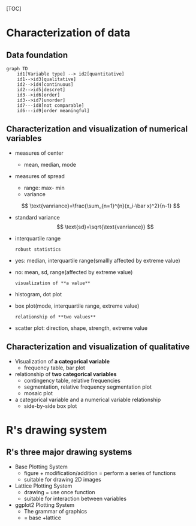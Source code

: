 [TOC]

# Characterization of data

## Data foundation

```mermaid
graph TD
	id1[Variable type] --> id2[quantitative]
	id1-->id3[qualitative]
	id2-->id4[continuous]
	id2-->id5[descret]
	id3-->id6[order]
	id3-->id7[unorder]
	id7---id8[not comparable]
	id6---id9[order meaningful]
```



## Characterization and visualization of numerical variables

- measures of center 

  - mean, median, mode

- measures of spread

  - range: max- min
  - variance


$$
\text{vanriance}=\frac{\sum_{n=1}^{n}(x_i-\bar x)^2}{n-1}
$$
  -	standard variance
$$
\text{sd}=\sqrt{\text{vanriance}}
$$
  -	interquartile range

		robust statistics

  - yes: median, interquartile range(smallly affected by extreme value)
  - no: mean, sd, range(affected by extreme value)

		visualization of **a value**

  - histogram, dot plot
  - box plot(mode, interquartile range, extreme value)

		relationship of **two values**

  - scatter plot: direction, shape, strength, extreme value

## Characterization and visualization of qualitative

- Visualization of **a categorical variable**
  - frequency table, bar plot
- relationship of **two categorical variables**
  - contingency table, relative frequencies
  - segmentation, relative frequency segmentation plot
  - mosaic plot
- a categorical variable and a numerical variable relationship
  - side-by-side box plot

# R's drawing system

## R's three major drawing systems

- Base Plotting System
  - figure + modification/addition = perform a series of functions
  - suitable for drawing 2D images
- Lattice Plotting System
  - drawing = use once function
  - suitable for interaction between variables
- ggplot2 Plotting System
  - The grammar of graphics
  - = base +lattice

